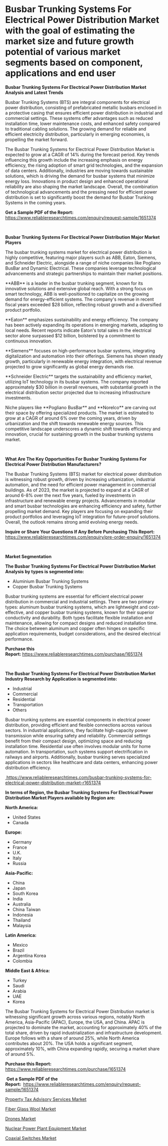 <p><h1>Busbar Trunking Systems For Electrical Power Distribution Market with the goal of estimating the market size and future growth potential of various market segments based on component, applications and end user</h1></p><p><strong>Busbar Trunking Systems For Electrical Power Distribution Market Analysis and Latest Trends</strong></p>
<p><p>Busbar Trunking Systems (BTS) are integral components for electrical power distribution, consisting of prefabricated metallic busbars enclosed in a protective casing that ensures efficient power distribution in industrial and commercial settings. These systems offer advantages such as reduced installation time, lower maintenance costs, and enhanced safety compared to traditional cabling solutions. The growing demand for reliable and efficient electricity distribution, particularly in emerging economies, is propelling the market forward.</p><p>The Busbar Trunking Systems for Electrical Power Distribution Market is expected to grow at a CAGR of 14% during the forecast period. Key trends influencing this growth include the increasing emphasis on energy efficiency, the rising adoption of smart grid technologies, and the expansion of data centers. Additionally, industries are moving towards sustainable solutions, which is driving the demand for busbar systems that minimize energy loss. Innovations in product design and enhanced operational reliability are also shaping the market landscape. Overall, the combination of technological advancements and the pressing need for efficient power distribution is set to significantly boost the demand for Busbar Trunking Systems in the coming years.</p></p>
<p><strong>Get a Sample PDF of the Report:&nbsp;</strong> <a href="https://www.reliableresearchtimes.com/enquiry/request-sample/1651374?utm_campaign=2263&utm_medium=2&utm_source=Github&utm_content=ia&utm_term=23032025&utm_id=busbar-trunking-systems-for-electrical-power-distribution">https://www.reliableresearchtimes.com/enquiry/request-sample/1651374</a></p>
<p>&nbsp;</p>
<p><strong>Busbar Trunking Systems For Electrical Power Distribution Major Market Players</strong></p>
<p><p>The busbar trunking systems market for electrical power distribution is highly competitive, featuring major players such as ABB, Eaton, Siemens, and Schneider Electric, alongside a range of niche companies like Pogliano BusBar and Dynamic Electrical. These companies leverage technological advancements and strategic partnerships to maintain their market positions.</p><p>**ABB** is a leader in the busbar trunking segment, known for its innovative solutions and extensive global reach. With a strong focus on smart technology, ABB is well-positioned to capitalize on the growing demand for energy-efficient systems. The company's revenue in recent fiscal years exceeded $28 billion, reflecting robust growth and a diversified product portfolio.</p><p>**Eaton** emphasizes sustainability and energy efficiency. The company has been actively expanding its operations in emerging markets, adapting to local needs. Recent reports indicate Eaton's total sales in the electrical sector alone surpassed $12 billion, bolstered by a commitment to continuous innovation.</p><p>**Siemens** focuses on high-performance busbar systems, integrating digitalization and automation into their offerings. Siemens has shown steady growth, particularly in renewable energy integration, with electrical revenue projected to grow significantly as global energy demands rise.</p><p>**Schneider Electric** targets the sustainability and efficiency market, utilizing IoT technology in its busbar systems. The company reported approximately $30 billion in overall revenues, with substantial growth in the electrical distribution sector projected due to increasing infrastructure investments.</p><p>Niche players like **Pogliano BusBar** and **Norelco** are carving out their space by offering specialized products. The market is estimated to grow at a CAGR of around 6% over the coming years, driven by urbanization and the shift towards renewable energy sources. This competitive landscape underscores a dynamic shift towards efficiency and innovation, crucial for sustaining growth in the busbar trunking systems market.</p></p>
<p>&nbsp;</p>
<p><strong>What Are The Key Opportunities For Busbar Trunking Systems For Electrical Power Distribution Manufacturers?</strong></p>
<p><p>The Busbar Trunking Systems (BTS) market for electrical power distribution is witnessing robust growth, driven by increasing urbanization, industrial automation, and the need for efficient power management in commercial buildings. As of 2023, the market is projected to expand at a CAGR of around 6-8% over the next five years, fueled by investments in infrastructure and renewable energy projects. Advancements in modular and smart busbar technologies are enhancing efficiency and safety, further propelling market demand. Key players are focusing on expanding their product portfolios and leveraging IoT integration for future-proof solutions. Overall, the outlook remains strong amid evolving energy needs.</p></p>
<p><strong>Inquire or Share Your Questions If Any Before Purchasing This Report:</strong> <a href="https://www.reliableresearchtimes.com/enquiry/pre-order-enquiry/1651374?utm_campaign=2263&utm_medium=2&utm_source=Github&utm_content=ia&utm_term=23032025&utm_id=busbar-trunking-systems-for-electrical-power-distribution">https://www.reliableresearchtimes.com/enquiry/pre-order-enquiry/1651374</a></p>
<p>&nbsp;</p>
<p><strong>Market Segmentation</strong></p>
<p><strong>The Busbar Trunking Systems For Electrical Power Distribution Market Analysis by types is segmented into:</strong></p>
<p><ul><li>Aluminium Busbar Trunking Systems</li><li>Copper Busbar Trunking Systems</li></ul></p>
<p><p>Busbar trunking systems are essential for efficient electrical power distribution in commercial and industrial settings. There are two primary types: aluminum busbar trunking systems, which are lightweight and cost-effective, and copper busbar trunking systems, known for their superior conductivity and durability. Both types facilitate flexible installation and maintenance, allowing for compact designs and reduced installation time. The choice between aluminum and copper often hinges on specific application requirements, budget considerations, and the desired electrical performance.</p></p>
<p><strong>Purchase this Report:&nbsp;</strong><a href="https://www.reliableresearchtimes.com/purchase/1651374?utm_campaign=2263&utm_medium=2&utm_source=Github&utm_content=ia&utm_term=23032025&utm_id=busbar-trunking-systems-for-electrical-power-distribution">https://www.reliableresearchtimes.com/purchase/1651374</a></p>
<p>&nbsp;</p>
<p><strong>The Busbar Trunking Systems For Electrical Power Distribution Market Industry Research by Application is segmented into:</strong></p>
<p><ul><li>Industrial</li><li>Commercial</li><li>Residential</li><li>Transportation</li><li>Others</li></ul></p>
<p><p>Busbar trunking systems are essential components in electrical power distribution, providing efficient and flexible connections across various sectors. In industrial applications, they facilitate high-capacity power transmission while ensuring safety and reliability. Commercial settings benefit from their compact design, optimizing space and reducing installation time. Residential use often involves modular units for home automation. In transportation, such systems support electrification in railways and airports. Additionally, busbar trunking serves specialized applications in sectors like healthcare and data centers, enhancing power distribution efficiency.</p></p>
<p><a href="https://www.reliableresearchtimes.com/busbar-trunking-systems-for-electrical-power-distribution-market-r1651374?utm_campaign=2263&utm_medium=2&utm_source=Github&utm_content=ia&utm_term=23032025&utm_id=busbar-trunking-systems-for-electrical-power-distribution">&nbsp;https://www.reliableresearchtimes.com/busbar-trunking-systems-for-electrical-power-distribution-market-r1651374</a></p>
<p><strong>In terms of Region, the Busbar Trunking Systems For Electrical Power Distribution Market Players available by Region are:</strong></p>
<p>
    <p> <strong> North America: </strong>
        <ul>
            <li>United States</li>
            <li>Canada</li>
        </ul>
        </p> 
    <p> <strong> Europe: </strong>
        <ul>
            <li>Germany</li>
            <li>France</li>
            <li>U.K.</li>
            <li>Italy</li>
            <li>Russia</li>
        </ul>
        </p> 
    <p> <strong> Asia-Pacific: </strong>
        <ul>
            <li>China</li>
            <li>Japan</li>
            <li>South Korea</li>
            <li>India</li>
            <li>Australia</li>
            <li>China Taiwan</li>
            <li>Indonesia</li>
            <li>Thailand</li>
            <li>Malaysia</li>
        </ul>
        </p> 
    <p> <strong> Latin America: </strong>
        <ul>
            <li>Mexico</li>
            <li>Brazil</li>
            <li>Argentina Korea</li>
            <li>Colombia</li>
        </ul>
        </p> 
    <p> <strong> Middle East & Africa: </strong>
        <ul>
            <li>Turkey</li>
            <li>Saudi</li>
            <li>Arabia</li>
            <li>UAE</li>
            <li>Korea</li>
        </ul>
    </p>
    </p>
<p><p>The Busbar Trunking Systems for Electrical Power Distribution market is witnessing significant growth across various regions, notably North America, Asia-Pacific (APAC), Europe, the USA, and China. APAC is projected to dominate the market, accounting for approximately 40% of the total share, driven by rapid industrialization and infrastructure development. Europe follows with a share of around 25%, while North America contributes about 20%. The USA holds a significant segment, approximately 10%, with China expanding rapidly, securing a market share of around 5%.</p></p>
<p><strong>Purchase this Report: </strong><a href="https://www.reliableresearchtimes.com/purchase/1651374?utm_campaign=2263&utm_medium=2&utm_source=Github&utm_content=ia&utm_term=23032025&utm_id=busbar-trunking-systems-for-electrical-power-distribution">https://www.reliableresearchtimes.com/purchase/1651374</a></p>
<p>&nbsp;<strong>Get a Sample PDF of the Report:&nbsp;&nbsp;</strong><a href="https://www.reliableresearchtimes.com/enquiry/request-sample/1651374?utm_campaign=2263&utm_medium=2&utm_source=Github&utm_content=ia&utm_term=23032025&utm_id=busbar-trunking-systems-for-electrical-power-distribution">https://www.reliableresearchtimes.com/enquiry/request-sample/1651374</a></p>
<p><strong></strong></p>
<p><p><a href="https://github.com/sadaandilou/Market-Research-Report-List-1/blob/main/property-tax-advisory-services-market.md?utm_campaign=2263&utm_medium=2&utm_source=Github&utm_content=ia&utm_term=23032025&utm_id=busbar-trunking-systems-for-electrical-power-distribution">Property Tax Advisory Services Market</a></p><p><a href="https://github.com/moroesarta/Market-Research-Report-List-1/blob/main/fiber-glass-wool-market.md?utm_campaign=2263&utm_medium=2&utm_source=Github&utm_content=ia&utm_term=23032025&utm_id=busbar-trunking-systems-for-electrical-power-distribution">Fiber Glass Wool Market</a></p><p><a href="https://www.linkedin.com/pulse/insightful-drones-market-size-expected-cagr-147-during-2025-2032-jnivf?utm_campaign=2263&utm_medium=2&utm_source=Github&utm_content=ia&utm_term=23032025&utm_id=busbar-trunking-systems-for-electrical-power-distribution">Drones Market</a></p><p><a href="https://www.linkedin.com/pulse/how-new-trends-shaping-nuclear-power-plant-equipment-market-faref?utm_campaign=2263&utm_medium=2&utm_source=Github&utm_content=ia&utm_term=23032025&utm_id=busbar-trunking-systems-for-electrical-power-distribution">Nuclear Power Plant Equipment Market</a></p><p><a href="https://www.linkedin.com/pulse/key-insights-coaxial-switches-market-2025-2032-segmentation-growth-wja4f?utm_campaign=2263&utm_medium=2&utm_source=Github&utm_content=ia&utm_term=23032025&utm_id=busbar-trunking-systems-for-electrical-power-distribution">Coaxial Switches Market</a></p></p>